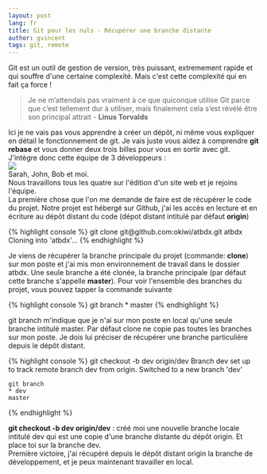 ```yaml
---
layout: post
lang: fr
title: Git pour les nuls - Récupérer une branche distante
author: gvincent
tags: git, remote
---
```


<p>Git est un outil de gestion de version, très puissant, extremement rapide et qui souffre d'une certaine complexité. Mais c'est cette complexité qui en fait ça force !</p>

<blockquote>Je ne m’attendais pas vraiment à ce que quiconque utilise Git parce que c’est tellement dur à utiliser, mais finalement cela s’est révélé être son principal attrait - <b>Linus Torvalds</b>
</blockquote>

<p>
    Ici je ne vais pas vous apprendre à créer un dépôt, ni même vous expliquer en détail le fonctionnement de git. Je vais juste vous aidez à comprendre <b>git rebase</b> et vous donner deux trois billes pour vous en sortir avec git.
    <br>
    J'intègre donc cette équipe de 3 développeurs :
    <br>
    <img src="https://lh5.googleusercontent.com/-ZBaTUBLUVo0/UQufklFjaBI/AAAAAAAAK6w/WPP6UcVQZ3M/s514/team.png">
    <br>
    Sarah, John, Bob et moi.
    <br>
    Nous travaillons tous les quatre sur l'édition d'un site web et je rejoins l'équipe.
    <br>
    La première chose que l'on me demande de faire est de récupérer le code du projet. Notre projet est hébergé sur Github, j'ai les accès en lecture et en écriture au dépôt distant du code (dépot distant intitulé par défaut <b>origin</b>)
    <br>
</p>
{% highlight console %}
    git clone git@github.com:okiwi/atbdx.git atbdx
    Cloning into 'atbdx'...
{% endhighlight %}
<p>
    Je viens de récupérer la branche principale du projet (commande: <b>clone</b>) sur mon poste et j'ai mis mon environnement de travail dans le dossier atbdx. Une seule branche a été clonée, la branche principale (par défaut cette branche s'appelle <b>master</b>).
    Pour voir l'ensemble des branches du projet, vous pouvez tapper la commande suivante
</p>
{% highlight console %}
    git branch
    * master
{% endhighlight %}
<p>
    git branch m'indique que je n'ai sur mon poste en local qu'une seule branche intitulé master. Par défaut clone ne copie pas toutes les branches sur mon poste. Je dois lui préciser de récupérer une branche particulière depuis le dépôt distant. 
</p>

{% highlight console %}
    git checkout -b dev origin/dev
    Branch dev set up to track remote branch dev from origin.
    Switched to a new branch 'dev'

    git branch
    * dev
    master
{% endhighlight %}
<p>
    <b>git checkout -b dev origin/dev</b> : créé moi une nouvelle branche locale intitulé dev qui est une copie d'une branche distante du dépôt origin. Et place toi sur la branche dev.
    <br>
    Première victoire, j'ai récupéré depuis le dépôt distant origin la branche de développement, et je peux maintenant travailler en local.
</p>




